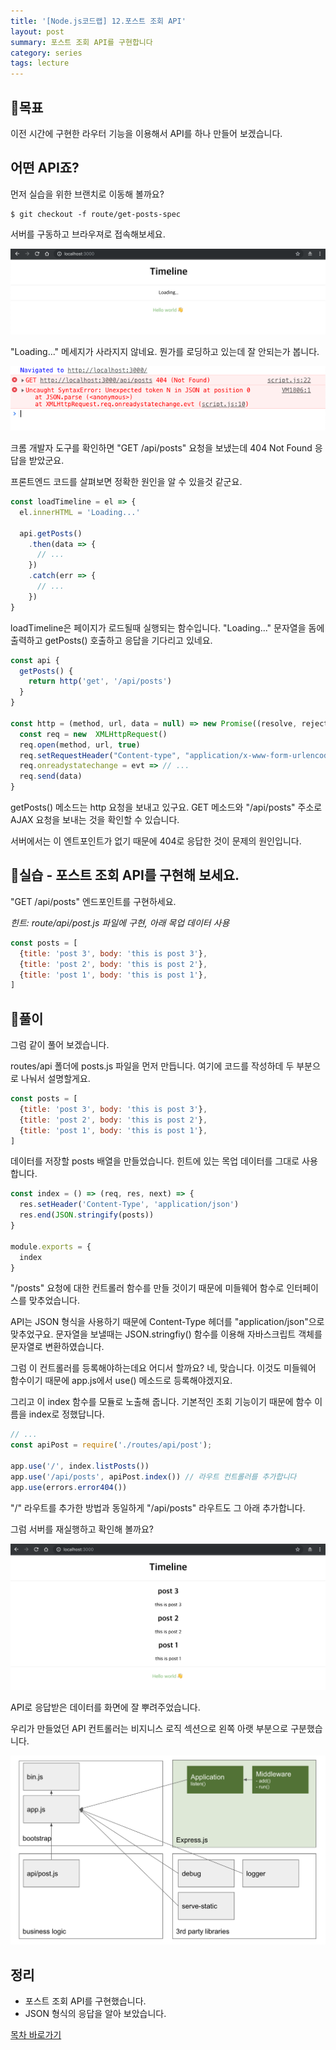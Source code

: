 ```yaml
---
title: '[Node.js코드랩] 12.포스트 조회 API'
layout: post
summary: 포스트 조회 API를 구현합니다
category: series
tags: lecture
---
```


## 🌳목표 

이전 시간에 구현한 라우터 기능을 이용해서 API를 하나 만들어 보겠습니다.

## 어떤 API죠? 

먼저 실습을 위한 브랜치로 이동해 볼까요? 

```
$ git checkout -f route/get-posts-spec
```

서버를 구동하고 브라우져로 접속해보세요. 

![](/assets/imgs/2018/12/12/result_1.png)

"Loading..." 메세지가 사라지지 않네요. 
뭔가를 로딩하고 있는데 잘 안되는가 봅니다.

![](/assets/imgs/2018/12/12/result_2.png)

크롬 개발자 도구를 확인하면 "GET /api/posts" 요청을 보냈는데 404 Not Found 응답을 받았군요. 

프론트엔드 코드를 살펴보면 정확한 원인을 알 수 있을것 같군요. 

```js
const loadTimeline = el => {
  el.innerHTML = 'Loading...'

  api.getPosts()
    .then(data => {
      // ...
    })
    .catch(err => {
      // ...
    })
}
```

loadTimeline은 페이지가 로드될때 실행되는 함수입니다.
"Loading..." 문자열을 돔에 출력하고 getPosts() 호출하고 응답을 기다리고 있네요. 

```js
const api {
  getPosts() {
    return http('get', '/api/posts')
  }
}

const http = (method, url, data = null) => new Promise((resolve, reject) => {
  const req = new  XMLHttpRequest()
  req.open(method, url, true)
  req.setRequestHeader("Content-type", "application/x-www-form-urlencoded");
  req.onreadystatechange = evt => // ...
  req.send(data)
}
```

getPosts() 메소드는 http 요청을 보내고 있구요. 
GET 메소드와 "/api/posts" 주소로 AJAX 요청을 보내는 것을 확인할 수 있습니다.

서버에서는 이 엔트포인트가 없기 때문에 404로 응답한 것이 문제의 원인입니다.

## 🐤실습 - 포스트 조회 API를 구현해 보세요.

"GET /api/posts" 엔드포인트를 구현하세요.

*힌트: route/api/post.js 파일에 구현, 아래 목업 데이터 사용*

```js
const posts = [
  {title: 'post 3', body: 'this is post 3'},
  {title: 'post 2', body: 'this is post 2'},
  {title: 'post 1', body: 'this is post 1'},
]
```

## 🐤풀이

그럼 같이 풀어 보겠습니다.

routes/api 폴더에 posts.js 파일을 먼저 만듭니다. 
여기에 코드를 작성하데 두 부분으로 나눠서 설명할게요.

```js
const posts = [
  {title: 'post 3', body: 'this is post 3'},
  {title: 'post 2', body: 'this is post 2'},
  {title: 'post 1', body: 'this is post 1'},
]
```

데이터를 저장할 posts 배열을 만들었습니다. 
힌트에 있는 목업 데이터를 그대로 사용합니다.

```js
const index = () => (req, res, next) => {
  res.setHeader('Content-Type', 'application/json')
  res.end(JSON.stringify(posts))
}

module.exports = {
  index
}
```

"/posts" 요청에 대한 컨트롤러 함수를 만들 것이기 때문에 미들웨어 함수로 인터페이스를 맞추었습니다.

API는 JSON 형식을 사용하기 때문에 Content-Type 헤더를 "application/json"으로 맞추었구요.
문자열을 보낼때는 JSON.stringfiy() 함수를 이용해 자바스크립트 객체를 문자열로 변환하였습니다.

그럼 이 컨트롤러를 등록해야하는데요 어디서 할까요? 
네, 맞습니다. 이것도 미들웨어 함수이기 때문에 app.js에서 use() 메소드로 등록해야겠지요. 

그리고 이 index 함수를 모듈로 노출해 줍니다. 
기본적인 조회 기능이기 때문에 함수 이름을 index로 정했답니다. 

```js
// ...
const apiPost = require('./routes/api/post');

app.use('/', index.listPosts())
app.use('/api/posts', apiPost.index()) // 라우트 컨트롤러를 추가합니다
app.use(errors.error404())
```

"/" 라우트를 추가한 방법과 동일하게 "/api/posts" 라우트도 그 아래 추가합니다.

그럼 서버를 재실행하고 확인해 볼까요? 

![](/assets/imgs/2018/12/12/result_3.png)

API로 응답받은 데이터를 화면에 잘 뿌려주었습니다.

우리가 만들었던 API 컨트롤러는 비지니스 로직 섹션으로 왼쪽 아랫 부분으로 구분했습니다.

![](/assets/imgs/2018/12/12/struct.png)


## 정리 

* 포스트 조회 API를 구현했습니다.
* JSON 형식의 응답을 알아 보았습니다.


[목차 바로가기](/series/2018/12/01/node-web-0_index.html)